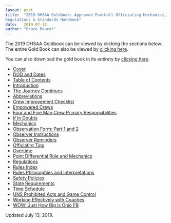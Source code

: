```yaml
---
layout: post
title:  "2019 OHSAA Goldbook: Approved Football Officiating Mechanics,
Regulations & Standards Handbook"
date:   2019-07-13
author: "Bruce Maurer"
---
```


The 2019 OHSAA Goldbook can be viewed by clicking the sections below. The entire
Gold Book can also be viewed by [clicking
here](http://www.ohsaa.org/Portals/0/Sports/Football/GoldBook.pdf).

You can also download the gold book in its entirety by [clicking
here](https://storage.googleapis.com/ohsaa-websites/mechanics/gold-book/2019/2019_gold_book.pdf).

<!--more-->

* [Cover](https://storage.googleapis.com/ohsaa-websites/mechanics/gold-book/2019/1_cover.pdf)
* [DOD and Dates](https://storage.googleapis.com/ohsaa-websites/mechanics/gold-book/2019/2_dod_bio_and_dates.pdf)
* [Table of Contents](https://storage.googleapis.com/ohsaa-websites/mechanics/gold-book/2019/3_table_of_contents.pdf)
* [Introduction](https://storage.googleapis.com/ohsaa-websites/mechanics/gold-book/2019/4_introduction.pdf)
* [The Journey Continues](https://storage.googleapis.com/ohsaa-websites/mechanics/gold-book/2019/5_journey_continues.pdf)
* [Abbreviations](https://storage.googleapis.com/ohsaa-websites/mechanics/gold-book/2019/6_abbreviations.pdf)
* [Crew Improvement Checklist](https://storage.googleapis.com/ohsaa-websites/mechanics/gold-book/2019/7_crew_improvement_checklist.pdf)
* [Empowered Crews](https://storage.googleapis.com/ohsaa-websites/mechanics/gold-book/2019/8_empowered_crews.pdf)
* [Four and Five Man Crew Primary Responsibilities](https://storage.googleapis.com/ohsaa-websites/mechanics/gold-book/2019/9_primary_responsibilities.pdf)
* [If In Doubts](https://storage.googleapis.com/ohsaa-websites/mechanics/gold-book/2019/10_if_in_doubt.pdf)
* [Mechanics](https://storage.googleapis.com/ohsaa-websites/mechanics/gold-book/2019/11_mechanics_brief_and_concise.pdf)
* [Observation Form: Part 1 and 2](https://storage.googleapis.com/ohsaa-websites/mechanics/gold-book/2019/12_observer_forms.pdf)
* [Observer Instructions](https://storage.googleapis.com/ohsaa-websites/mechanics/gold-book/2019/13_observer_instructions.pdf)
* [Observer Reminders](https://storage.googleapis.com/ohsaa-websites/mechanics/gold-book/2019/14_observer_reminders.pdf)
* [Officiatirg Tips](https://storage.googleapis.com/ohsaa-websites/mechanics/gold-book/2019/15_officiating_tips.pdf)
* [Overtime](https://storage.googleapis.com/ohsaa-websites/mechanics/gold-book/2019/16_overtime.pdf)
* [Point Differential Rule and Mechanics](https://storage.googleapis.com/ohsaa-websites/mechanics/gold-book/2019/17_point_differential.pdf)
* [Regulations](https://storage.googleapis.com/ohsaa-websites/mechanics/gold-book/2019/18_regulations.pdf)
* [Rules Index](https://storage.googleapis.com/ohsaa-websites/mechanics/gold-book/2019/19_rules_book_index.pdf)
* [Rules Philosophies and Interpretations](https://storage.googleapis.com/ohsaa-websites/mechanics/gold-book/2019/20_rules_philosophies.pdf)
* [Safety Policies](https://storage.googleapis.com/ohsaa-websites/mechanics/gold-book/2019/21_safety_policies.pdf)
* [State Requirements](https://storage.googleapis.com/ohsaa-websites/mechanics/gold-book/2019/22_state_requirements.pdf)
* [Time Schedule](https://storage.googleapis.com/ohsaa-websites/mechanics/gold-book/2019/23_time_schedule.pdf)
* [UNS Prohibited Acts and Game Control](https://storage.googleapis.com/ohsaa-websites/mechanics/gold-book/2019/24_uns.pdf)
* [Working Effectively with Coaches](https://storage.googleapis.com/ohsaa-websites/mechanics/gold-book/2019/25_working_effectively_with_coaches.pdf)
* [WOW! Just How Big is Ohio FB](https://storage.googleapis.com/ohsaa-websites/mechanics/gold-book/2019/26_wow.pdf)

Updated July 13, 2019.
